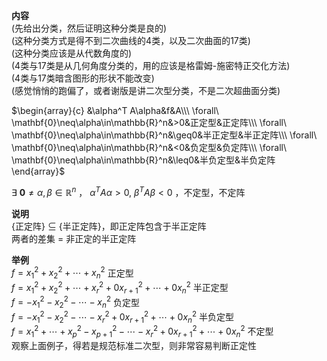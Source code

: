 **内容**  
(先给出分类，然后证明这种分类是良的)  
(这种分类方式是得不到二次曲线的4类，以及二次曲面的17类)  
(这种分类应该是从代数角度的)  
(4类与17类是从几何角度分类的，用的应该是格雷姆-施密特正交化方法)  
(4类与17类暗含图形的形状不能改变)  
(感觉悄悄的跑偏了，或者谢版是讲二次型分类，不是二次超曲面分类)  
  
 $\begin{array}{c}  
&\alpha^T A\alpha&f&A\\\  
\forall\ \mathbf{0}\neq\alpha\in\mathbb{R}^n&>0&正定型&正定阵\\\  
\forall\ \mathbf{0}\neq\alpha\in\mathbb{R}^n&\geq0&半正定型&半正定阵\\\  
\forall\ \mathbf{0}\neq\alpha\in\mathbb{R}^n&<0&负定型&负定阵\\\  
\forall\ \mathbf{0}\neq\alpha\in\mathbb{R}^n&\leq0&半负定型&半负定阵  
\end{array}$  
  
 $\exists\ \mathbf{0}\neq\alpha,\beta\in\mathbb{R}^n$ ， $\alpha^T A\alpha>0,\ \beta^T A\beta<0$ ，不定型，不定阵  
  
**说明**  
{正定阵} $\subseteq$ {半正定阵}，即正定阵包含于半正定阵  
两者的差集 $=$ 非正定的半正定阵  
  
**举例**  
 $f=x_1^2+x_2^2+\cdots+x_n^2$ 正定型  
 $f=x_1^2+x_2^2+\cdots+x_r^2+0x_{r+1}^2+\cdots+0x_n^2$ 半正定型  
 $f=-x_1^2-x_2^2-\cdots-x_n^2$ 负定型  
 $f=-x_1^2-x_2^2-\cdots-x_r^2+0x_{r+1}^2+\cdots+0x_n^2$ 半负定型  
 $f=x_1^2+\cdots+x_p^2-x_{p+1}^2-\cdots-x_r^2+0x_{r+1}^2+\cdots+0x_n^2$ 不定型  
观察上面例子，得若是规范标准二次型，则非常容易判断正定性  
